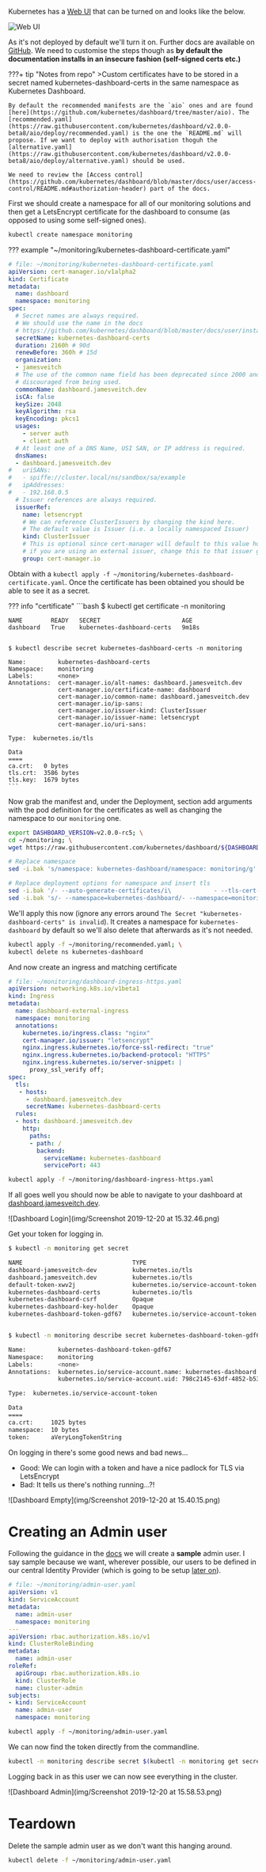 Kubernetes has a [Web UI](https://kubernetes.io/docs/tasks/access-application-cluster/web-ui-dashboard/) that can be turned on and looks like the below.

![Web UI](https://d33wubrfki0l68.cloudfront.net/349824f68836152722dab89465835e604719caea/6e0b7/images/docs/ui-dashboard.png)

As it's not deployed by default we'll turn it on. Further docs are available on [GitHub](https://github.com/kubernetes/dashboard). We need to customise the steps though as **by default the documentation installs in an insecure fashion (self-signed certs etc.)**

???+ tip "Notes from repo"
    >Custom certificates have to be stored in a secret named kubernetes-dashboard-certs in the same namespace as Kubernetes Dashboard.

    By default the recommended manifests are the `aio` ones and are found [here](https://github.com/kubernetes/dashboard/tree/master/aio). The [recommended.yaml](https://raw.githubusercontent.com/kubernetes/dashboard/v2.0.0-beta8/aio/deploy/recommended.yaml) is the one the `README.md` will propose. If we want to deploy with authorisation thoguh the [alternative.yaml](https://raw.githubusercontent.com/kubernetes/dashboard/v2.0.0-beta8/aio/deploy/alternative.yaml) should be used.

    We need to review the [Access control](https://github.com/kubernetes/dashboard/blob/master/docs/user/access-control/README.md#authorization-header) part of the docs.

First we should create a namespace for all of our monitoring solutions and then get a LetsEncrypt certificate for the dashboard to consume (as opposed to using some self-signed ones).

```bash
kubectl create namespace monitoring
```

??? example "~/monitoring/kubernetes-dashboard-certificate.yaml"
```yaml
# file: ~/monitoring/kubernetes-dashboard-certificate.yaml
apiVersion: cert-manager.io/v1alpha2
kind: Certificate
metadata:
  name: dashboard
  namespace: monitoring
spec:
  # Secret names are always required.
  # We should use the name in the docs 
  # https://github.com/kubernetes/dashboard/blob/master/docs/user/installation.md#recommended-setup
  secretName: kubernetes-dashboard-certs
  duration: 2160h # 90d
  renewBefore: 360h # 15d
  organization:
  - jamesveitch
  # The use of the common name field has been deprecated since 2000 and is
  # discouraged from being used.
  commonName: dashboard.jamesveitch.dev
  isCA: false
  keySize: 2048
  keyAlgorithm: rsa
  keyEncoding: pkcs1
  usages:
    - server auth
    - client auth
  # At least one of a DNS Name, USI SAN, or IP address is required.
  dnsNames:
  - dashboard.jamesveitch.dev
#   uriSANs:
#   - spiffe://cluster.local/ns/sandbox/sa/example
#   ipAddresses:
#   - 192.168.0.5
  # Issuer references are always required.
  issuerRef:
    name: letsencrypt
    # We can reference ClusterIssuers by changing the kind here.
    # The default value is Issuer (i.e. a locally namespaced Issuer)
    kind: ClusterIssuer
    # This is optional since cert-manager will default to this value however
    # if you are using an external issuer, change this to that issuer group.
    group: cert-manager.io
```

Obtain with a `kubectl apply -f ~/monitoring/kubernetes-dashboard-certificate.yaml`. Once the certificate has been obtained you should be able to see it as a secret.

??? info "certificate"
    ```bash
    $ kubectl get certificate -n monitoring

    NAME        READY   SECRET                       AGE
    dashboard   True    kubernetes-dashboard-certs   9m18s


    $ kubectl describe secret kubernetes-dashboard-certs -n monitoring

    Name:         kubernetes-dashboard-certs
    Namespace:    monitoring
    Labels:       <none>
    Annotations:  cert-manager.io/alt-names: dashboard.jamesveitch.dev
                  cert-manager.io/certificate-name: dashboard
                  cert-manager.io/common-name: dashboard.jamesveitch.dev
                  cert-manager.io/ip-sans: 
                  cert-manager.io/issuer-kind: ClusterIssuer
                  cert-manager.io/issuer-name: letsencrypt
                  cert-manager.io/uri-sans: 

    Type:  kubernetes.io/tls

    Data
    ====
    ca.crt:   0 bytes
    tls.crt:  3586 bytes
    tls.key:  1679 bytes
    ```

Now grab the manifest and, under the Deployment, section add arguments with the pod definition for the certificates as well as changing the namespace to our `monitoring` one.

```bash
export DASHBOARD_VERSION=v2.0.0-rc5; \
cd ~/monitoring; \
wget https://raw.githubusercontent.com/kubernetes/dashboard/${DASHBOARD_VERSION}/aio/deploy/recommended.yaml

# Replace namespace
sed -i.bak 's/namespace: kubernetes-dashboard/namespace: monitoring/g' ~/monitoring/recommended.yaml

# Replace deployment options for namespace and insert tls
sed -i.bak '/- --auto-generate-certificates/i\            - --tls-cert-file=/tls.crt\n            - --tls-key-file=/tls.key'  ~/monitoring/recommended.yaml
sed -i.bak 's/- --namespace=kubernetes-dashboard/- --namespace=monitoring/g' ~/monitoring/recommended.yaml
```

We'll apply this now (ignore any errors around `The Secret "kubernetes-dashboard-certs" is invalid`). It creates a namespace for `kubernetes-dashboard` by default so we'll also delete that afterwards as it's not needed.

```bash
kubectl apply -f ~/monitoring/recommended.yaml; \
kubectl delete ns kubernetes-dashboard
```

And now create an ingress and matching certificate

```yaml
# file: ~/monitoring/dashboard-ingress-https.yaml
apiVersion: networking.k8s.io/v1beta1
kind: Ingress
metadata:
  name: dashboard-external-ingress
  namespace: monitoring
  annotations:
    kubernetes.io/ingress.class: "nginx"
    cert-manager.io/issuer: "letsencrypt"
    nginx.ingress.kubernetes.io/force-ssl-redirect: "true"
    nginx.ingress.kubernetes.io/backend-protocol: "HTTPS"
    nginx.ingress.kubernetes.io/server-snippet: |
      proxy_ssl_verify off;
spec:
  tls:
   - hosts:
     - dashboard.jamesveitch.dev
     secretName: kubernetes-dashboard-certs
  rules:
  - host: dashboard.jamesveitch.dev
    http:
      paths:
      - path: /
        backend:
          serviceName: kubernetes-dashboard
          servicePort: 443
```

```bash
kubectl apply -f ~/monitoring/dashboard-ingress-https.yaml
```

If all goes well you should now be able to navigate to your dashboard at [dashboard.jamesveitch.dev](https://dashboard.jamesveitch.dev).

![Dashboard Login](img/Screenshot 2019-12-20 at 15.32.46.png)

Get your token for logging in.

```bash hl_lines="10"
$ kubectl -n monitoring get secret

NAME                               TYPE                                  DATA   AGE
dashboard-jamesveitch-dev          kubernetes.io/tls                     3      40m
dashboard.jamesveitch.dev          kubernetes.io/tls                     3      12m
default-token-xwv2j                kubernetes.io/service-account-token   3      41m
kubernetes-dashboard-certs         kubernetes.io/tls                     3      6m17s
kubernetes-dashboard-csrf          Opaque                                1      3m
kubernetes-dashboard-key-holder    Opaque                                2      3m
kubernetes-dashboard-token-gdf67   kubernetes.io/service-account-token   3      3m


$ kubectl -n monitoring describe secret kubernetes-dashboard-token-gdf67

Name:         kubernetes-dashboard-token-gdf67
Namespace:    monitoring
Labels:       <none>
Annotations:  kubernetes.io/service-account.name: kubernetes-dashboard
              kubernetes.io/service-account.uid: 798c2145-63df-4852-b539-00f897b61e4a

Type:  kubernetes.io/service-account-token

Data
====
ca.crt:     1025 bytes
namespace:  10 bytes
token:      aVeryLongTokenString
```

On logging in there's some good news and bad news...

* Good: We can login with a token and have a nice padlock for TLS via LetsEncrypt
* Bad: It tells us there's nothing running...?!

![Dashboard Empty](img/Screenshot 2019-12-20 at 15.40.15.png)

# Creating an Admin user
Following the guidance in the [docs]() we will create a **sample** admin user. I say sample because we want, wherever possible, our users to be defined in our central Identity Provider (which is going to be setup [later on](../../02.idam/03.integration/02.kubernetes.dashboard.md)).

```yaml
# file: ~/monitoring/admin-user.yaml
apiVersion: v1
kind: ServiceAccount
metadata:
  name: admin-user
  namespace: monitoring
---
apiVersion: rbac.authorization.k8s.io/v1
kind: ClusterRoleBinding
metadata:
  name: admin-user
roleRef:
  apiGroup: rbac.authorization.k8s.io
  kind: ClusterRole
  name: cluster-admin
subjects:
- kind: ServiceAccount
  name: admin-user
  namespace: monitoring
```

```bash
kubectl apply -f ~/monitoring/admin-user.yaml
```

We can now find the token directly from the commandline.

```bash
kubectl -n monitoring describe secret $(kubectl -n monitoring get secret | grep admin-user | awk '{print $1}')
```

Logging back in as this user we can now see everything in the cluster.

![Dashboard Admin](img/Screenshot 2019-12-20 at 15.58.53.png)

# Teardown
Delete the sample admin user as we don't want this hanging around.

```bash
kubectl delete -f ~/monitoring/admin-user.yaml
```